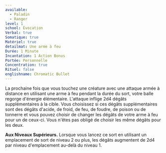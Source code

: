```yaml
---
available:
  - Paladin
  - Ranger
level: 1
school: Évocation
Verbal: true
Somatique: true
Matériel: true
detailmat: Une arme à feu
Durée: 1 Minute
Incantation: 1 Action Bonus
Portée: Personnelle
Concentration: true
Rituel: false
englishname: Chromatic Bullet
---
```

La prochaine fois que vous touchez une créature avec une attaque armée à distance en utilisant une arme à feu pendant la durée du sort, votre balle regorge d'énergie élémentaire. L'attaque inflige 2d4 dégâts supplémentaires à la cible. Vous choisissez si ces dégâts supplémentaires sont des dégâts d'acide, de froid, de feu, de foudre, de poison ou de tonnerre et vous pouvez choisir de changer les dégâts de votre arme à feu pour un de ceux-ci. Vous n'êtes pas obligé de choisir les même dégâts pour les deux.

__Aux Niveaux Supérieurs.__ Lorsque vous lancez ce sort en utilisant un emplacement de sort de niveau 2 ou plus, les dégâts augmentent de 2d4 par niveau d'emplacement au-delà du niveau 1.
